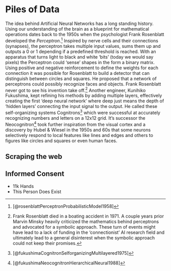 # Piles of Data

The idea behind Artificial Neural Networks has a long standing history. Using our understanding of the brain as a blueprint for mathematical operations dates back to the 1950s when the psychologist Frank Rosenblatt developed the *Perceptron*.[^1] Inspired by nerve cells and their connections (synapses), the perceptron takes multiple input values, sums them up and outputs a 0 or 1 depending if a predefined threshold is reached. With an apparatus that turns light to black and white ‘bits’ (today we would say pixels) the Perceptron could ‘sense’ shapes in the form a binary matrix. Using positive and negative reinforcement to define the weights for each connection it was possible for Rosenblatt to build a detector that can distinguish between circles and squares. He proposed that a network of perceptrons could possibly recognize faces and objects. Frank Rosenblatt never got to see his invention take off.[^2] Another engineer, Kunihiko Fukushima, kept refining his methods by adding multiple layers, effectively creating the first ‘deep neural network’ where deep just means the depth of ‘hidden layers’ connecting the input signal to the output. He called these self-organizing systems Cognitrons[^3] which were successful at accurately recognizing numbers and letters on a 12x12 grid. It’s successor the Neocognitron[^4] took further inspiration from the visual cortex and a discovery by Hubel & Wiesel in the 1950s and 60s that some neurons selectively respond to local features like lines and edges and others to figures like circles and squares or even human faces. 


## Scraping the web

## Informed Consent
- 11k Hands
- This Person Does Exist

[^1]: [@rosenblattPerceptronProbabilisticModel1958]
[^2]: Frank Rosenblatt died in a boating accident in 1971. A couple years prior Marvin Minsky heavily criticized the mathematics behind perceptrons and advocated for a symbolic approach. These turn of events might have lead to a lack of funding in the ‘connectionist’ AI research field and ultimately lead to a general disinterest when the symbolic approach could not keep their promises.
[^3]: [@fukushimaCognitronSelforganizingMultilayered1975]
[^4]: [@fukushimaNeocognitronHierarchicalNeural1988]